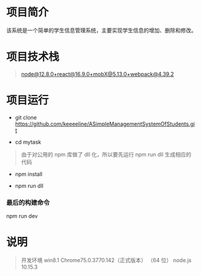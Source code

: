 # 项目简介

该系统是一个简单的学生信息管理系统，主要实现学生信息的增加、删除和修改。

# 项目技术栈

> node@12.8.0+react@16.9.0+mobX@5.13.0+webpack@4.39.2

# 项目运行

- git clone https://github.com/keeeeline/ASimpleManagementSystemOfStudents.git

- cd mytask

> 由于对公用的 npm 库做了 dll 化，所以要先运行 npm run dll 生成相应的代码

- npm install

- npm run dll

### 最后的构建命令

npm run dev

# 说明

> 开发环境 win8.1 Chrome75.0.3770.142（正式版本） （64 位） node.js 10.15.3
